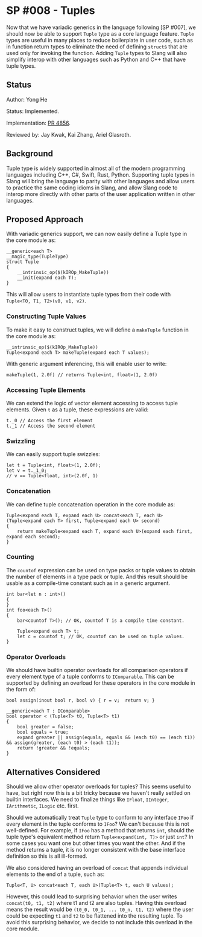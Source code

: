 SP #008 - Tuples
==============

Now that we have variadic generics in the language following [SP #007], we should now be able to support `Tuple` type as a core language feature.
`Tuple` types are useful in many places to reduce boilerplate in user code, such as in function return types to eliminate the need of defining
`struct`s that are used only for invoking the function. Adding `Tuple` types to Slang will also simplify interop with other languages such as Python
and C++ that have tuple types.

Status
------

Author: Yong He

Status: Implemented.

Implementation: [PR 4856](https://github.com/shader-slang/slang/pull/4856).

Reviewed by: Jay Kwak, Kai Zhang, Ariel Glasroth.

Background
----------

Tuple type is widely supported in almost all of the modern programming languages including C++, C#, Swift, Rust, Python. Supporting tuple types
in Slang will bring the language to parity with other languages and allow users to practice the same coding idioms in Slang, and allow Slang code
to interop more directly with other parts of the user application written in other languages.


Proposed Approach
-----------------

With variadic generics support, we can now easily define a Tuple type in the core module as:
```
__generic<each T>
__magic_type(TupleType)
struct Tuple
{
    __intrinsic_op($(kIROp_MakeTuple))
    __init(expand each T);
}
```

This will allow users to instantiate tuple types from their code with `Tuple<T0, T1, T2>(v0, v1, v2)`.

### Constructing Tuple Values

To make it easy to construct tuples, we will define a `makeTuple` function in the core module as:
```
__intrinsic_op($(kIROp_MakeTuple))
Tuple<expand each T> makeTuple(expand each T values);
```

With generic argument inferencing, this will enable user to write:
```
makeTuple(1, 2.0f) // returns Tuple<int, float>(1, 2.0f)
```

### Accessing Tuple Elements

We can extend the logic of vector element accessing to access tuple elements. Given `t` as a tuple, these expressions are valid:
```
t._0 // Access the first element
t._1 // Access the second element
```

### Swizzling

We can easily support tuple swizzles:
```
let t = Tuple<int, float>(1, 2.0f);
let v = t._1_0;
// v == Tuple<float, int>(2.0f, 1)
```

### Concatenation

We can define tuple concatenation operation in the core module as:
```
Tuple<expand each T, expand each U> concat<each T, each U>(Tuple<expand each T> first, Tuple<expand each U> second)
{
    return makeTuple<expand each T, expand each U>(expand each first, expand each second);
}
```


### Counting

The `countof` expression can be used on type packs or tuple values to obtain the number of elements in a type pack or tuple.
And this result should be usable as a compile-time constant such as in a generic argument.

```
int bar<let n : int>()
{
}
int foo<each T>()
{
    bar<countof T>(); // OK, countof T is a compile time constant.
    
    Tuple<expand each T> t;
    let c = countof t; // OK, countof can be used on tuple values.
}
```

### Operator Overloads

We should have builtin operator overloads for all comparison operators if every element type of a tuple conforms to `IComparable`.
This can be supported by defining an overload for these operators in the core module in the form of:
```
bool assign(inout bool r, bool v) { r = v;  return v; }

__generic<each T : IComparable>
bool operator < (Tuple<T> t0, Tuple<T> t1)
{
    bool greater = false;
    bool equals = true;
    expand greater || assign(equals, equals && (each t0) == (each t1)) && assign(greater, (each t0) > (each t1));
    return !greater && !equals;
}
```


Alternatives Considered
----------------

Should we allow other operator overloads for tuples? This seems useful to have, but right now this is a bit tricky
because we haven't really settled on builtin interfaces. We need to finalize things like `IFloat`, `IInteger`,
`IArithmetic`, `ILogic` etc. first.

Should we automatically treat `Tuple` type to conform to any interface `IFoo` if every element in the tuple conforms to
`IFoo`? We can't because this is not well-defined. For example, if `IFoo` has a method that returns `int`,
should the tuple type's equivalent method return `Tuple<expand(int, T)>` or just `int`? In some cases you want one but
other times you want the other. And if the method returns a tuple, it is no longer consistent with the base interface
definition so this is all ill-formed.

We also considered having an overload of `concat` that appends individual elements to the end of a tuple, such as:
```
Tuple<T, U> concat<each T, each U>(Tuple<T> t, each U values);
```
However, this could lead to surprising behavior when the user writes `concat(t0, t1, t2)` where t1 and t2 are also tuples.
Having this overload means the result would be `(t0_0, t0_1, ... t0_n, t1, t2)` where the user could be expecting `t1` and `t2`
to be flattened into the resulting tuple. To avoid this surprising behavior, we decide to not include this overload in the core module.
